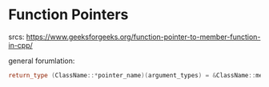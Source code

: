 # Function Pointers

srcs:
https://www.geeksforgeeks.org/function-pointer-to-member-function-in-cpp/

general forumlation:
```cpp
return_type (ClassName::*pointer_name)(argument_types) = &ClassName::member_function;
```

